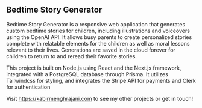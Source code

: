 ## Bedtime Story Generator

Bedtime Story Generator is a responsive web application that generates custom bedtime stories for children, including illustrations and voiceovers using the OpenAI API. It allows busy parents to create personalized stories complete with relatable elements for the children as well as moral lessons relevant to their lives. Generations are saved in the cloud forever for children to return to and reread their favorite stories.

This project is built on Node.js using React and the Next.js framework, integrated with a PostgreSQL database through Prisma. It utilizes Tailwindcss for styling, and integrates the Stripe API for payments and Clerk for authentication

Visit https://kabirmenghrajani.com to see my other projects or get in touch!